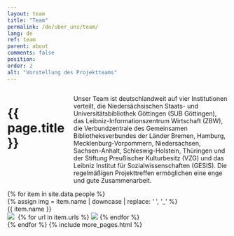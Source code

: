 ```yaml
---
layout: team
title: "Team"
permalink: /de/uber_uns/team/
lang: de
ref: team
parent: about
comments: false
position: 
order: 2
alt: "Vorstellung des Projektteams"
---
```

<main>
    <div class="columns large-8 large-centered medium-10 medium-centered">
        <h1 class="margin-top-2">{{ page.title }}</h1>
        <!-- Start editing content here -->
        <p>Unser Team ist deutschlandweit auf vier Institutionen verteilt, die Niedersächsischen Staats- und Universitätsbibliothek Göttingen (SUB Göttingen), das Leibniz-Informationszentrum Wirtschaft (ZBW), die Verbundzentrale des Gemeinsamen Bibliotheksverbundes der Länder Bremen, Hamburg, Mecklenburg-Vorpommern, Niedersachsen, Sachsen-Anhalt, Schleswig-Holstein, Thüringen und der Stiftung Preußischer Kulturbesitz (VZG) und das Leibniz Institut für Sozialwissenschaften (GESIS). Die regelmäßigen Projekttreffen ermöglichen eine enge und gute Zusammenarbeit.</p>
        <!-- Stop editing content here -->
    </div>
    {% for item in site.data.people %}
    <div class="columns medium-3 margin-bottom-2 margin-top-2">
        <div class="team_member">
            {% assign img = item.name | downcase | replace: ' ', '_' %}
            <img src="{{ site.baseurl }}/img/bilder_team/image_{{ img }}.jpg" alt="" class="team_member_img"><br>
            {{ item.name }}<br>
            <a href="mailto:{{ item.mail}}"><img src="{{ site.baseurl }}/img/email.svg"></a>&nbsp;
            {% for url in item.urls %}
                <a href="{{ url }}"><img src="{{ site.baseurl }}/img/new-window.svg" style="margin-top: -5px;"></a>
            {% endfor %}
        </div>
    </div>
    {% endfor %}
    {% include more_pages.html %}
</main>
